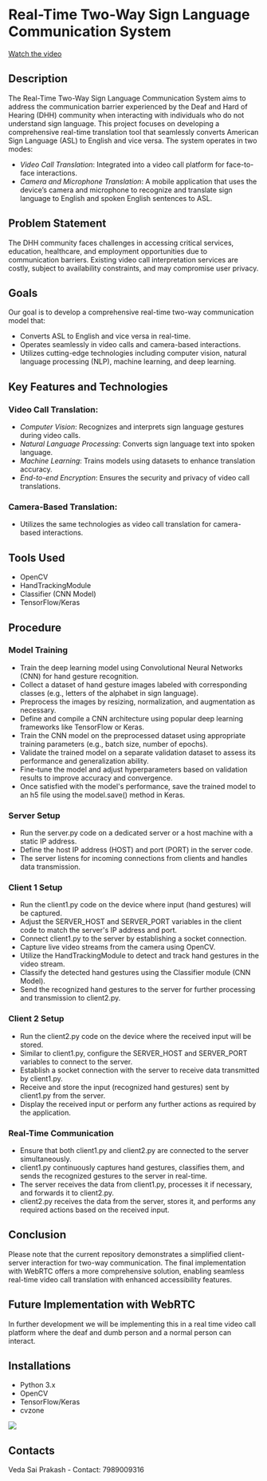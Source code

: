 # Real-Time Two-Way Sign Language Communication System
[Watch the video](https://www.youtube.com/watch?v=88Ff9QOND_Q)

## Description
The Real-Time Two-Way Sign Language Communication System aims to address the communication barrier experienced by the Deaf and Hard of Hearing (DHH) community when interacting with individuals who do not understand sign language. This project focuses on developing a comprehensive real-time translation tool that seamlessly converts American Sign Language (ASL) to English and vice versa. The system operates in two modes:
- *Video Call Translation*: Integrated into a video call platform for face-to-face interactions.
- *Camera and Microphone Translation*: A mobile application that uses the device’s camera and microphone to recognize and translate sign language to English and spoken English sentences to ASL.

## Problem Statement
The DHH community faces challenges in accessing critical services, education, healthcare, and employment opportunities due to communication barriers. Existing video call interpretation services are costly, subject to availability constraints, and may compromise user privacy.

## Goals
Our goal is to develop a comprehensive real-time two-way communication model that:
- Converts ASL to English and vice versa in real-time.
- Operates seamlessly in video calls and camera-based interactions.
- Utilizes cutting-edge technologies including computer vision, natural language processing (NLP), machine learning, and deep learning.

## Key Features and Technologies
### Video Call Translation:
- *Computer Vision*: Recognizes and interprets sign language gestures during video calls.
- *Natural Language Processing*: Converts sign language text into spoken language.
- *Machine Learning*: Trains models using datasets to enhance translation accuracy.
- *End-to-end Encryption*: Ensures the security and privacy of video call translations.

### Camera-Based Translation:
- Utilizes the same technologies as video call translation for camera-based interactions.

## Tools Used
- OpenCV
- HandTrackingModule
- Classifier (CNN Model)
- TensorFlow/Keras

## Procedure

### Model Training
- Train the deep learning model using Convolutional Neural Networks (CNN) for hand gesture recognition.
- Collect a dataset of hand gesture images labeled with corresponding classes (e.g., letters of the alphabet in sign language).
- Preprocess the images by resizing, normalization, and augmentation as necessary.
- Define and compile a CNN architecture using popular deep learning frameworks like TensorFlow or Keras.
- Train the CNN model on the preprocessed dataset using appropriate training parameters (e.g., batch size, number of epochs).
- Validate the trained model on a separate validation dataset to assess its performance and generalization ability.
- Fine-tune the model and adjust hyperparameters based on validation results to improve accuracy and convergence.
- Once satisfied with the model's performance, save the trained model to an h5 file using the model.save() method in Keras.

### Server Setup
- Run the server.py code on a dedicated server or a host machine with a static IP address.
- Define the host IP address (HOST) and port (PORT) in the server code.
- The server listens for incoming connections from clients and handles data transmission.

### Client 1 Setup
- Run the client1.py code on the device where input (hand gestures) will be captured.
- Adjust the SERVER_HOST and SERVER_PORT variables in the client code to match the server's IP address and port.
- Connect client1.py to the server by establishing a socket connection.
- Capture live video streams from the camera using OpenCV.
- Utilize the HandTrackingModule to detect and track hand gestures in the video stream.
- Classify the detected hand gestures using the Classifier module (CNN Model).
- Send the recognized hand gestures to the server for further processing and transmission to client2.py.

### Client 2 Setup
- Run the client2.py code on the device where the received input will be stored.
- Similar to client1.py, configure the SERVER_HOST and SERVER_PORT variables to connect to the server.
- Establish a socket connection with the server to receive data transmitted by client1.py.
- Receive and store the input (recognized hand gestures) sent by client1.py from the server.
- Display the received input or perform any further actions as required by the application.

### Real-Time Communication
- Ensure that both client1.py and client2.py are connected to the server simultaneously.
- client1.py continuously captures hand gestures, classifies them, and sends the recognized gestures to the server in real-time.
- The server receives the data from client1.py, processes it if necessary, and forwards it to client2.py.
- client2.py receives the data from the server, stores it, and performs any required actions based on the received input.

## Conclusion
Please note that the current repository demonstrates a simplified client-server interaction for two-way communication. The final implementation with WebRTC offers a more comprehensive solution, enabling seamless real-time video call translation with enhanced accessibility features.

## Future Implementation with WebRTC
In further development we will be implementing this in a real time video call platform where the deaf and dumb person and a normal person can interact.

## Installations
- Python 3.x
- OpenCV
- TensorFlow/Keras
- cvzone

![](https://www.youtube.com/watch?v=88Ff9QOND_Q)
## Contacts
Veda Sai Prakash - Contact: 7989009316
